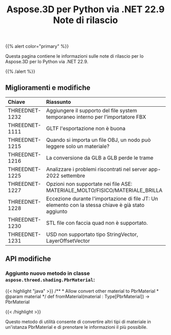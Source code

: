﻿---
title: Aspose.3D per Python via .NET 22.9 Note di rilascio
type: docs
weight: 4
url: /it/python-net/aspose-3d-for-python-net-22-9-release-notes/
description: Le note di rilascio dello Aspose.3D per Python via .NET 22.9.
---
{{% alert color="primary" %}}

Questa pagina contiene le informazioni sulle note di rilascio per lo Aspose.3D per lo Python via .NET 22.9.

{{% /alert %}}
## **Miglioramenti e modifiche**

|**Chiave**|**Riassunto**|**Categoria**|
|:- |:- |:- |
|THREEDNET-1232 |Aggiungere il supporto del file system temporaneo interno per l'importatore FBX|Miglioramento|
|THREEDNET-1111 |GLTF l'esportazione non è buona|Correzione di bug|
|THREEDNET-1215 |Quando si importa un file OBJ, un nodo può leggere solo un materiale?|Correzione di bug|
|THREEDNET-1216 |La conversione da GLB a GLB perde le trame|Correzione di bug|
|THREEDNET-1225 |Analizzare i problemi riscontrati nel server app-2022 settembre|Correzione di bug|
|THREEDNET-1227 |Opzioni non supportate nei file ASE: MATERIALE_MOLTO/FISICO/MATERIALE_BRILLA|Correzione di bug|
|THREEDNET-1228 |Eccezione durante l'importazione di file JT: Un elemento con la stessa chiave è già stato aggiunto|Correzione di bug|
|THREEDNET-1230 |STL file con faccia quad non è supportato.|Correzione di bug|
|THREEDNET-1231 |USD non supportato tipo StringVector, LayerOffsetVector|Correzione di bug|


## API modifiche ##


### Aggiunto nuovo metodo in classe `aspose.threed.shading.PbrMaterial`:

{{< highlight "java" >}}
    /**
     * Allow convert other material to PbrMaterial
     * @param material 
     */
    def fromMaterial(material : Type[PbrMaterial]) -> PbrMaterial

{{< /highlight >}}


Questo metodo di utilità consente di convertire altri tipi di materiale in un'istanza PbrMaterial e di prenotare le informazioni il più possibile.


